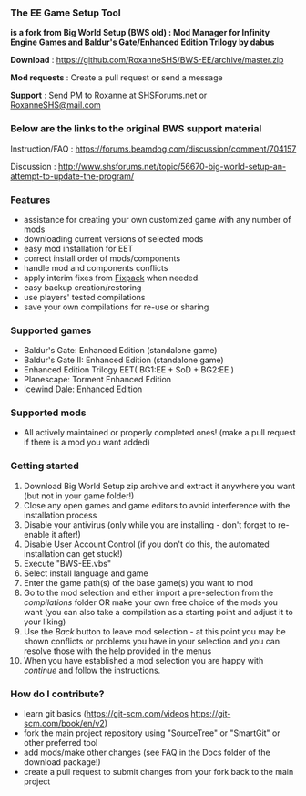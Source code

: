### The EE Game Setup Tool ###

**is a fork from Big World Setup (BWS old) : Mod Manager for Infinity Engine Games and Baldur's Gate/Enhanced Edition Trilogy by dabus**

**Download**             : https://github.com/RoxanneSHS/BWS-EE/archive/master.zip

**Mod requests**		 : Create a pull request or send a message

**Support**				 : Send PM to Roxanne at SHSForums.net or RoxanneSHS@mail.com

### Below are the links to the original BWS support material ###

Instruction/FAQ          : https://forums.beamdog.com/discussion/comment/704157

Discussion               : http://www.shsforums.net/topic/56670-big-world-setup-an-attempt-to-update-the-program/

### Features ###

- assistance for creating your own customized game with any number of mods
- downloading current versions of selected mods
- easy mod installation for EET
- correct install order of mods/components
- handle mod and components conflicts
- apply interim fixes from [Fixpack](https://github.com/RoxanneSHS/BWS-EE-Fixpack/archive/master.zip) when needed.
- easy backup creation/restoring
- use players' tested compilations
- save your own compilations for re-use or sharing

### Supported games ###

- Baldur's Gate: Enhanced Edition (standalone game)
- Baldur's Gate II: Enhanced Edition (standalone game)
- Enhanced Edition Trilogy EET( BG1:EE + SoD + BG2:EE )
- Planescape: Torment Enhanced Edition
- Icewind Dale: Enhanced Edition

### Supported mods ###

- All actively maintained or properly completed ones! (make a pull request if there is a mod you want added)

### Getting started ###

1. Download Big World Setup zip archive and extract it anywhere you want (but not in your game folder!)
2. Close any open games and game editors to avoid interference with the installation process
3. Disable your antivirus (only while you are installing - don't forget to re-enable it after!)
4. Disable User Account Control (if you don't do this, the automated installation can get stuck!)
5. Execute "BWS-EE.vbs"
6. Select install language and game
7. Enter the game path(s) of the base game(s) you want to mod
8. Go to the mod selection and either import a pre-selection from the *compilations* folder OR make your own free choice of the mods you want (you can also take a compilation as a starting point and adjust it to your liking)
9. Use the *Back* button to leave mod selection - at this point you may be shown conflicts or problems you have in your selection and you can resolve those with the help provided in the menus
10. When you have established a mod selection you are happy with *continue* and follow the instructions.

### How do I contribute? ###

- learn git basics (https://git-scm.com/videos https://git-scm.com/book/en/v2)
- fork the main project repository using "SourceTree" or "SmartGit" or other preferred tool
- add mods/make other changes (see FAQ in the Docs folder of the download package!)
- create a pull request to submit changes from your fork back to the main project
